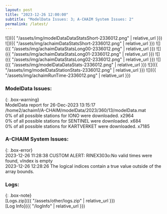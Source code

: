 ```yaml
---
layout: post
title: "2023-12-26 12:00:00"
subtitle: "ModelData Issues: 3; A-CHAIM System Issues: 2"
permalink: /latest/
---
```


![]({{ "/assets/img/modelDataDataStatsShort-2336012.png" | relative_url }})
![]({{ "/assets/img/achaimDataStatsShort-2336012.png" | relative_url }})
![]({{ "/assets/img/achaimDataStatsLong00-2336012.png" | relative_url }})
![]({{ "/assets/img/achaimDataStatsLong01-2336012.png" | relative_url }})
![]({{ "/assets/img/achaimDataStatsLong02-2336012.png" | relative_url }})
![]({{ "/assets/img/modelDataDataStats-2336012.png" | relative_url }})
![]({{ "/assets/img/modelDataStationStats-2336012.png" | relative_url }})
![]({{ "/assets/img/achaimRunTime-2336012.png" | relative_url }})


### ModelData Issues:  
  
{: .box-warning}  
 ModelData report for 26-Dec-2023 13:15:17   
 /home2/achaim1/A-CHAIM/modelData/2023/360/13/modelData.mat   
 0% of all possible stations for IONO were downloaded. x2964   
 0% of all possible stations for SENTINEL were downloaded. x684   
 0% of all possible stations for KARTVERKET were downloaded. x7185   
  
### A-CHAIM System Issues:  
  
{: .box-error}  
2023-12-26 11:28:38 CUSTOM ALERT: RINEX303o:No valid times were found, vIndex is empty  
2023-12-26 12:28:26 The logical indices contain a true value outside of the array bounds.  

### Logs:  
  
{: .box-note}  
[Logs.zip]({{ "/assets/other/logs.zip" | relative_url }})  
[Log Info]({{ "/logInfo" | relative_url }})  
